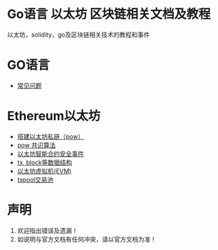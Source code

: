 # Go语言 以太坊 区块链相关文档及教程
以太坊，solidity，go及区块链相关技术的教程和事件
# GO语言
* [常见问题](./go/go_zh.md)

# Ethereum以太坊
* [搭建以太坊私链（pow）](./ethereum/how_to_build_private_net_zh.md)  
* [pow 共识算法](./ethereum/pow_zh.md)  
* [以太坊智能合约安全事件](./ethereum/security_incident_zh.md)
* [tx, block等数据结构](./ethereum/data_structure.md)
* [以太坊虚拟机(EVM)](./ethereum/evm_zh.md)
* [txpool交易池](./ethereum/txpool_zh.md)

# 声明
1. 欢迎指出错误及遗漏！
2. 如说明与官方文档有任何冲突，请以官方文档为准！
